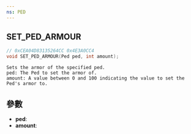 ```yaml
---
ns: PED
---
```

## SET_PED_ARMOUR

```c
// 0xCEA04D83135264CC 0x4E3A0CC4
void SET_PED_ARMOUR(Ped ped, int amount);
```

```
Sets the armor of the specified ped.  
ped: The Ped to set the armor of.  
amount: A value between 0 and 100 indicating the value to set the Ped's armor to.  
```

## 參數
* **ped**: 
* **amount**: 

